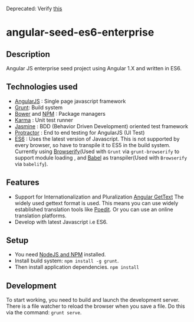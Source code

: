 Deprecated: Verify [this](https://github.com/saibs/list-repos)
# angular-seed-es6-enterprise

## Description

Angular JS enterprise seed project using Angular 1.X and written in ES6.

## Technologies used

* [AngularJS](https://angularjs.org/) : Single page javascript framework
* [Grunt](http://gruntjs.com/): Build system
* [Bower](http://bower.io/) and [NPM](https://www.npmjs.com/) : Package managers
* [Karma](http://karma-runner.github.io/0.12/index.html) : Unit test runner
* [Jasmine](http://jasmine.github.io/2.0/introduction.html) : BDD (Behavior Driven Development) oriented test framework
* [Protractor](http://angular.github.io/protractor/#/) : End to end testing for AngularJS (UI Test)
* [ES6](http://es6-features.org/) : Uses the latest version of Javascript. This is not supported by every browser, so have to transpile it to ES5 in the build system. Currently using [Browserify](http://browserify.org/)(Used with `Grunt` via `grunt-browserify` to support module loading , and [Babel](https://babeljs.io/) as transpiler(Used with `Browserify` via `babelify`).

## Features

* Support for Internationalization and  Pluralization [Angular GetText](https://github.com/rubenv/angular-gettext)
     The widely used gettext format is used. This means you can use widely established translation tools like              [Poedit](http://poedit.net/). Or you can use an online translation platforms.
* Develop with latest Javascript i.e ES6.

## Setup

- You need [NodeJS and NPM](https://nodejs.org/) installed.
- Install build system: `npm install -g grunt`.
- Then install application dependencies.
  `npm install`

## Development

To start working, you need to build and launch the development server. There is a file watcher to reload the browser when you save a file. Do this via the command: `grunt serve`.
